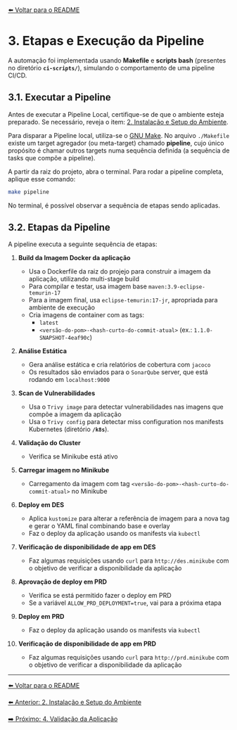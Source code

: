 [⬅️ Voltar para o README](../README.md#requirements#estrutura-da-documentação)

# 3. Etapas e Execução da Pipeline

A automação foi implementada usando **Makefile** e **scripts bash** (presentes no diretório **`ci-scripts/`**), simulando o comportamento de uma pipeline CI/CD.

## 3.1. Executar a Pipeline

Antes de executar a Pipeline Local, certifique-se de que o ambiente esteja preparado. Se necessário, reveja o item: [2. Instalação e Setup do Ambiente](./02-instalacao-setup-ambiente.md).

Para disparar a Pipeline local, utiliza-se o [GNU Make](https://www.gnu.org/software/make/#download). No arquivo `./Makefile` existe um target agregador (ou meta-target) chamado **pipeline**, cujo único propósito é chamar outros targets numa sequência definida (a sequência de tasks que compõe a pipeline).

A partir da raiz do projeto, abra o terminal. Para rodar a pipeline completa, aplique esse comando:

```bash
make pipeline
```

No terminal, é possível observar a sequência de etapas sendo aplicadas.

## 3.2. Etapas da Pipeline

A pipeline executa a seguinte sequência de etapas:

1. **Build da Imagem Docker da aplicação**

   - Usa o Dockerfile da raiz do projejo para construir a imagem da aplicação, utilizando multi-stage build
   - Para compilar e testar, usa imagem base `maven:3.9-eclipse-temurin-17`
   - Para a imagem final, usa `eclipse-temurin:17-jr`, apropriada para ambiente de execução
   - Cria imagens de container com as tags:
     - `latest`
     - `<versão-do-pom>-<hash-curto-do-commit-atual>` (ex.: `1.1.0-SNAPSHOT-4eaf90c`)

1. **Análise Estática**

   - Gera análise estática e cria relatórios de cobertura com `jacoco`
   - Os resultados são enviados para o `SonarQube` server, que está rodando em `localhost:9000`

1. **Scan de Vulnerabilidades**

   - Usa o `Trivy image` para detectar vulnerabilidades nas imagens que compõe a imagem da aplicação
   - Usa o `Trivy config` para detectar miss configuration nos manifests Kubernetes (diretório **`/k8s`**).

1. **Validação do Cluster**

   - Verifica se Minikube está ativo

1. **Carregar imagem no Minikube**

   - Carregamento da imagem com tag `<versão-do-pom>-<hash-curto-do-commit-atual>` no Minikube

1. **Deploy em DES**

   - Aplica `kustomize` para alterar a referência de imagem para a nova tag e gerar o YAML final combinando base e overlay
   - Faz o deploy da aplicação usando os manifests via `kubectl`

1. **Verificação de disponibilidade de app em DES**

   - Faz algumas requisições usando `curl` para `http://des.minikube` com o objetivo de verificar a disponibilidade da aplicação

1. **Aprovação de deploy em PRD**

   - Verifica se está permitido fazer o deploy em PRD
   - Se a variável `ALLOW_PRD_DEPLOYMENT=true`, vai para a próxima etapa

1. **Deploy em PRD**

   - Faz o deploy da aplicação usando os manifests via `kubectl`

1. **Verificação de disponibilidade de app em PRD**

   - Faz algumas requisições usando `curl` para `http://prd.minikube` com o objetivo de verificar a disponibilidade da aplicação

---

[⬅️ Voltar para o README](../README.md#requirements#estrutura-da-documentação)

[⬅️ Anterior: 2. Instalação e Setup do Ambiente](./02-instalacao-setup-ambiente.md)

[➡️ Próximo: 4. Validação da Aplicação](./04-validacao.md)
